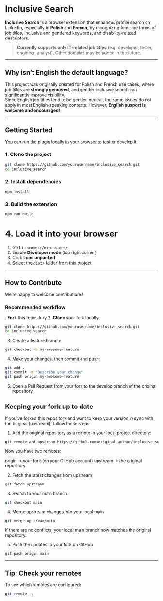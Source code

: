 # Inclusive Search

**Inclusive Search** is a browser extension that enhances profile search on LinkedIn, especially in **Polish** and **French**, by recognizing feminine forms of job titles, inclusive and gendered keywords, and disability-related descriptors. 

> **Currently supports only IT-related job titles** (e.g. developer, tester, engineer, analyst). Other domains may be added in the future.

---

## Why isn’t English the default language?

This project was originally created for Polish and French use cases, where job titles are **strongly gendered**, and gender-inclusive search can significantly improve visibility.  
Since English job titles tend to be gender-neutral, the same issues do not apply in most English-speaking contexts. However, **English support is welcome and encouraged!**

---

## Getting Started

You can run the plugin locally in your browser to test or develop it.

### 1. Clone the project

```bash
git clone https://github.com/yourusername/inclusive_search.git
cd inclusive_search
```

### 2. Install dependencies

```bash
npm install
```

### 3. Build the extension

```bash
npm run build
```
# 4. Load it into your browser

1. Go to `chrome://extensions/`
2. Enable **Developer mode** (top right corner)
3. Click **Load unpacked**
4. Select the `dist/` folder from this project

---

## How to Contribute

We’re happy to welcome contributions!

### Recommended workflow

. **Fork** this repository
2. **Clone** your fork locally:

```bash
git clone https://github.com/yourusername/inclusive_search.git
cd inclusive_search
```
3. Create a feature branch:

```bash
git checkout -b my-awesome-feature
```

4. Make your changes, then commit and push:

```bash
git add .
git commit -m "Describe your change"
git push origin my-awesome-feature
```

5. Open a Pull Request from your fork to the develop branch of the original repository.

## Keeping your fork up to date

If you've forked this repository and want to keep your version in sync with the original (upstream), follow these steps:

1. Add the original repository as a remote
In your local project directory:

```bash
git remote add upstream https://github.com/original-author/inclusive_search.git
```

Now you have two remotes:

origin → your fork (on your GitHub account)
upstream → the original repository

2. Fetch the latest changes from upstream

```bash
git fetch upstream
```

3. Switch to your main branch

```bash
git checkout main
```

4. Merge upstream changes into your local main

```bash
git merge upstream/main
```

If there are no conflicts, your local main branch now matches the original repository.

5. Push the updates to your fork on GitHub

```bash
git push origin main
```

---

## Tip: Check your remotes
To see which remotes are configured:

```bash
git remote -v
```
